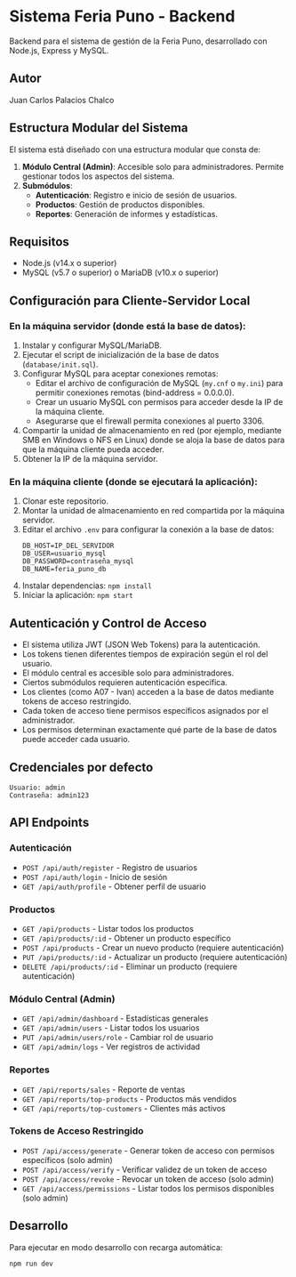 # Sistema Feria Puno - Backend

Backend para el sistema de gestión de la Feria Puno, desarrollado con Node.js, Express y MySQL.

## Autor
Juan Carlos Palacios Chalco

## Estructura Modular del Sistema

El sistema está diseñado con una estructura modular que consta de:

1. **Módulo Central (Admin)**: Accesible solo para administradores. Permite gestionar todos los aspectos del sistema.
2. **Submódulos**:
   - **Autenticación**: Registro e inicio de sesión de usuarios.
   - **Productos**: Gestión de productos disponibles.
   - **Reportes**: Generación de informes y estadísticas.

## Requisitos

- Node.js (v14.x o superior)
- MySQL (v5.7 o superior) o MariaDB (v10.x o superior)

## Configuración para Cliente-Servidor Local

### En la máquina servidor (donde está la base de datos):

1. Instalar y configurar MySQL/MariaDB.
2. Ejecutar el script de inicialización de la base de datos (`database/init.sql`).
3. Configurar MySQL para aceptar conexiones remotas:
   - Editar el archivo de configuración de MySQL (`my.cnf` o `my.ini`) para permitir conexiones remotas (bind-address = 0.0.0.0).
   - Crear un usuario MySQL con permisos para acceder desde la IP de la máquina cliente.
   - Asegurarse que el firewall permita conexiones al puerto 3306.
4. Compartir la unidad de almacenamiento en red (por ejemplo, mediante SMB en Windows o NFS en Linux) donde se aloja la base de datos para que la máquina cliente pueda acceder.
5. Obtener la IP de la máquina servidor.

### En la máquina cliente (donde se ejecutará la aplicación):

1. Clonar este repositorio.
2. Montar la unidad de almacenamiento en red compartida por la máquina servidor.
3. Editar el archivo `.env` para configurar la conexión a la base de datos:
   ```
   DB_HOST=IP_DEL_SERVIDOR
   DB_USER=usuario_mysql
   DB_PASSWORD=contraseña_mysql
   DB_NAME=feria_puno_db
   ```
4. Instalar dependencias: `npm install`
5. Iniciar la aplicación: `npm start`

## Autenticación y Control de Acceso

- El sistema utiliza JWT (JSON Web Tokens) para la autenticación.
- Los tokens tienen diferentes tiempos de expiración según el rol del usuario.
- El módulo central es accesible solo para administradores.
- Ciertos submódulos requieren autenticación específica.
- Los clientes (como A07 - Ivan) acceden a la base de datos mediante tokens de acceso restringido.
- Cada token de acceso tiene permisos específicos asignados por el administrador.
- Los permisos determinan exactamente qué parte de la base de datos puede acceder cada usuario.

## Credenciales por defecto

```
Usuario: admin
Contraseña: admin123
```

## API Endpoints

### Autenticación
- `POST /api/auth/register` - Registro de usuarios
- `POST /api/auth/login` - Inicio de sesión
- `GET /api/auth/profile` - Obtener perfil de usuario

### Productos
- `GET /api/products` - Listar todos los productos
- `GET /api/products/:id` - Obtener un producto específico
- `POST /api/products` - Crear un nuevo producto (requiere autenticación)
- `PUT /api/products/:id` - Actualizar un producto (requiere autenticación)
- `DELETE /api/products/:id` - Eliminar un producto (requiere autenticación)

### Módulo Central (Admin)
- `GET /api/admin/dashboard` - Estadísticas generales
- `GET /api/admin/users` - Listar todos los usuarios
- `PUT /api/admin/users/role` - Cambiar rol de usuario
- `GET /api/admin/logs` - Ver registros de actividad

### Reportes
- `GET /api/reports/sales` - Reporte de ventas
- `GET /api/reports/top-products` - Productos más vendidos
- `GET /api/reports/top-customers` - Clientes más activos

### Tokens de Acceso Restringido
- `POST /api/access/generate` - Generar token de acceso con permisos específicos (solo admin)
- `POST /api/access/verify` - Verificar validez de un token de acceso
- `POST /api/access/revoke` - Revocar un token de acceso (solo admin)
- `GET /api/access/permissions` - Listar todos los permisos disponibles (solo admin)

## Desarrollo

Para ejecutar en modo desarrollo con recarga automática:

```
npm run dev
```
